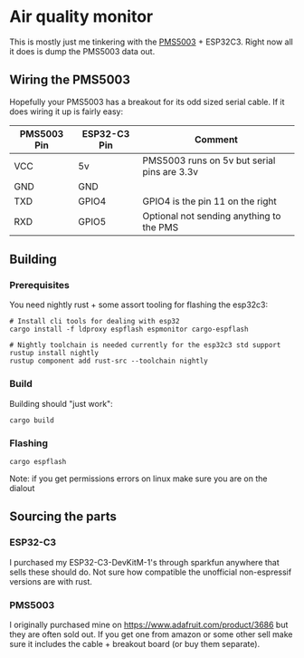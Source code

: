 # Air quality monitor

This is mostly just me tinkering with the [PMS5003](https://www.aqmd.gov/docs/default-source/aq-spec/resources-page/plantower-pms5003-manual_v2-3.pdf) + ESP32C3. Right now all it does is dump the PMS5003 data out.

## Wiring the PMS5003

Hopefully your PMS5003 has a breakout for its odd sized serial cable. If it does wiring it up is fairly easy:

|PMS5003 Pin| ESP32-C3 Pin | Comment                                     |
|-----------|--------------|---------------------------------------------|
| VCC       | 5v           | PMS5003 runs on 5v but serial pins are 3.3v |
| GND       | GND          |                                             |
| TXD       | GPIO4        | GPIO4 is the pin 11 on the right            |
| RXD       | GPIO5        | Optional not sending anything to the PMS    |

## Building

### Prerequisites

You need nightly rust + some assort tooling for flashing the esp32c3:

```
# Install cli tools for dealing with esp32
cargo install -f ldproxy espflash espmonitor cargo-espflash

# Nightly toolchain is needed currently for the esp32c3 std support
rustup install nightly
rustup component add rust-src --toolchain nightly
```

### Build

Building should "just work":

```
cargo build
```

### Flashing

```
cargo espflash
```

Note: if you get permissions errors on linux make sure you are on the dialout

## Sourcing the parts

### ESP32-C3

I purchased my ESP32-C3-DevKitM-1's through sparkfun anywhere that sells these
should do. Not sure how compatible the unofficial non-espressif versions are
with rust.

### PMS5003

I originally purchased mine on https://www.adafruit.com/product/3686 but they
are often sold out. If you get one from amazon or some other sell make sure it
includes the cable + breakout board (or buy them separate).
